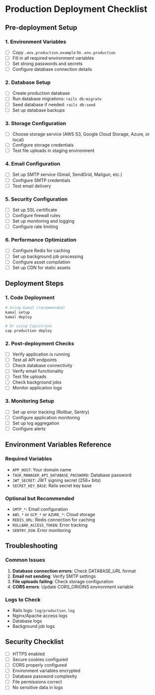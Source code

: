 # Production Deployment Checklist

## Pre-deployment Setup

### 1. Environment Variables

- [ ] Copy `.env.production.example` to `.env.production`
- [ ] Fill in all required environment variables
- [ ] Set strong passwords and secrets
- [ ] Configure database connection details

### 2. Database Setup

- [ ] Create production database
- [ ] Run database migrations: `rails db:migrate`
- [ ] Seed database if needed: `rails db:seed`
- [ ] Set up database backups

### 3. Storage Configuration

- [ ] Choose storage service (AWS S3, Google Cloud Storage, Azure, or local)
- [ ] Configure storage credentials
- [ ] Test file uploads in staging environment

### 4. Email Configuration

- [ ] Set up SMTP service (Gmail, SendGrid, Mailgun, etc.)
- [ ] Configure SMTP credentials
- [ ] Test email delivery

### 5. Security Configuration

- [ ] Set up SSL certificate
- [ ] Configure firewall rules
- [ ] Set up monitoring and logging
- [ ] Configure rate limiting

### 6. Performance Optimization

- [ ] Configure Redis for caching
- [ ] Set up background job processing
- [ ] Configure asset compilation
- [ ] Set up CDN for static assets

## Deployment Steps

### 1. Code Deployment

```bash
# Using Kamal (recommended)
kamal setup
kamal deploy

# Or using Capistrano
cap production deploy
```

### 2. Post-deployment Checks

- [ ] Verify application is running
- [ ] Test all API endpoints
- [ ] Check database connectivity
- [ ] Verify email functionality
- [ ] Test file uploads
- [ ] Check background jobs
- [ ] Monitor application logs

### 3. Monitoring Setup

- [ ] Set up error tracking (Rollbar, Sentry)
- [ ] Configure application monitoring
- [ ] Set up log aggregation
- [ ] Configure alerts

## Environment Variables Reference

### Required Variables

- `APP_HOST`: Your domain name
- `TASK_MANAGER_API_DATABASE_PASSWORD`: Database password
- `JWT_SECRET`: JWT signing secret (256+ bits)
- `SECRET_KEY_BASE`: Rails secret key base

### Optional but Recommended

- `SMTP_*`: Email configuration
- `AWS_*` or `GCP_*` or `AZURE_*`: Cloud storage
- `REDIS_URL`: Redis connection for caching
- `ROLLBAR_ACCESS_TOKEN`: Error tracking
- `SENTRY_DSN`: Error monitoring

## Troubleshooting

### Common Issues

1. **Database connection errors**: Check DATABASE_URL format
2. **Email not sending**: Verify SMTP settings
3. **File uploads failing**: Check storage configuration
4. **CORS errors**: Update CORS_ORIGINS environment variable

### Logs to Check

- Rails logs: `log/production.log`
- Nginx/Apache access logs
- Database logs
- Background job logs

## Security Checklist

- [ ] HTTPS enabled
- [ ] Secure cookies configured
- [ ] CORS properly configured
- [ ] Environment variables encrypted
- [ ] Database password complexity
- [ ] File permissions correct
- [ ] No sensitive data in logs
